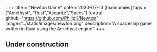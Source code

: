 +++
title = "Newton Game"
date = 2020-07-13
[taxonomies]
tags = ["Amethyst", "Rust","Aseprite","Specs"]
[extra]
github="https://github.com/PhilipK/Newton"
image="../static/images/newton.png"
description="A spaceship game written in Rust using the Amethyst engine"
+++

## Under construction